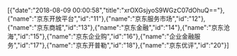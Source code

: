 [{"date":"2018-08-09 00:00:58","title":"xrOXGsjyoS9WGzC07dOhuQ=="},{"name":"京东开放平台","id":"11"},{"name":"京东服务市场","id":"12"},{"name":"京东商城","id":"13"},{"name":"京东金融","id":"14"},{"name":"京东沧海","id":"15"},{"name":"京东企业购","id":"16"},{"name":"企业金融服务","id":"17"},{"name":"京东开普勒","id":"18"},{"name":"京东优评","id":"20"}]